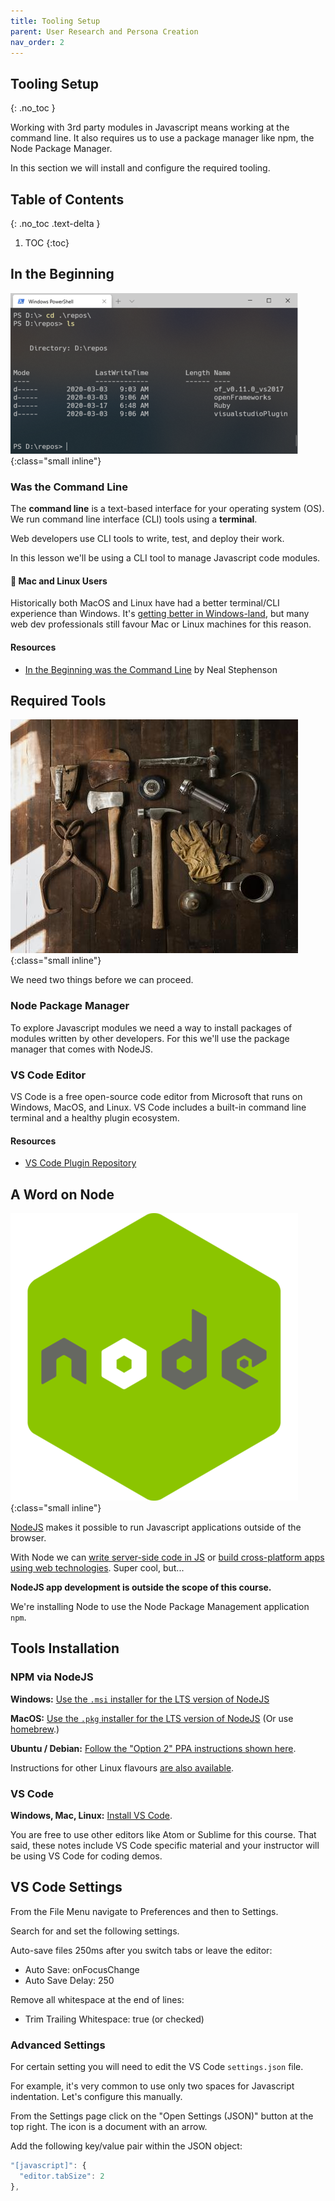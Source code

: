 ```yaml
---
title: Tooling Setup
parent: User Research and Persona Creation
nav_order: 2
---
```


<!--prettier-ignore-start-->
## Tooling Setup 
{: .no_toc }

Working with 3rd party modules in Javascript means working at the command line. It also requires us to use a package manager like npm, the Node Package Manager.

In this section we will install and configure the required tooling.

## Table of Contents
{: .no_toc .text-delta }  

1. TOC
{:toc}

<!--prettier-ignore-end-->

## In the Beginning

![In the Beginning](commandline.png){:class="small inline"}

### Was the Command Line

The **command line** is a text-based interface for your operating system (OS). We run command line interface (CLI) tools using a **terminal**.

Web developers use CLI tools to write, test, and deploy their work.

In this lesson we'll be using a CLI tool to manage Javascript code modules.

#### 👋 Mac and Linux Users

Historically both MacOS and Linux have had a better terminal/CLI experience than Windows. It's [getting better in Windows-land](https://aka.ms/terminal), but many web dev professionals still favour Mac or Linux machines for this reason.

#### Resources

- [In the Beginning was the Command Line](http://cristal.inria.fr/~weis/info/commandline.html) by Neal Stephenson

## Required Tools

![Required Tools](todd-quackenbush-IClZBVw5W5A-unsplash.jpg){:class="small inline"}

We need two things before we can proceed.

### Node Package Manager

To explore Javascript modules we need a way to install packages of modules written by other developers. For this we'll use the package manager that comes with NodeJS.

### VS Code Editor

VS Code is a free open-source code editor from Microsoft that runs on Windows, MacOS, and Linux. VS Code includes a built-in command line terminal and a healthy plugin ecosystem.

#### Resources

- [VS Code Plugin Repository](https://marketplace.visualstudio.com/vscode)

## A Word on Node

![A Word on Node](nodejslogo.png){:class="small inline"}

[NodeJS](https://nodejs.org) makes it possible to run Javascript applications outside of the browser.

With Node we can [write server-side code in JS](https://expressjs.com/) or [build cross-platform apps using web technologies](https://www.electronjs.org/). Super cool, but...

**NodeJS app development is outside the scope of this course.**

We're installing Node to use the Node Package Management application `npm`.

## Tools Installation

### NPM via NodeJS

**Windows:** [Use the `.msi` installer for the LTS version of NodeJS](https://nodejs.org/en/download/)

**MacOS:** [Use the `.pkg` installer for the LTS version of NodeJS](https://nodejs.org/en/download/) (Or use [homebrew](https://brew.sh/).)

**Ubuntu / Debian:** [Follow the "Option 2" PPA instructions shown here](https://www.digitalocean.com/community/tutorials/how-to-install-node-js-on-ubuntu-20-04#option-2-—-installing-node-js-with-apt-using-a-nodesource-ppa).

Instructions for other Linux flavours [are also available](https://nodejs.org/en/download/package-manager/).

### VS Code

**Windows, Mac, Linux:** [Install VS Code](https://code.visualstudio.com/).

You are free to use other editors like Atom or Sublime for this course. That said, these notes include VS Code specific material and your instructor will be using VS Code for coding demos.

## VS Code Settings

From the File Menu navigate to Preferences and then to Settings.

Search for and set the following settings.

Auto-save files 250ms after you switch tabs or leave the editor:

- Auto Save: onFocusChange
- Auto Save Delay: 250

Remove all whitespace at the end of lines:

- Trim Trailing Whitespace: true (or checked)

### Advanced Settings

For certain setting you will need to edit the VS Code `settings.json` file.

For example, it's very common to use only two spaces for Javascript indentation. Let's configure this manually.

From the Settings page click on the "Open Settings (JSON)" button at the top right. The icon is a document with an arrow.

Add the following key/value pair within the JSON object:

```javascript
"[javascript]": {
  "editor.tabSize": 2
},
```
